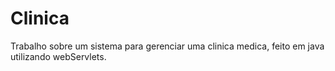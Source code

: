 # Clinica
Trabalho sobre um sistema para gerenciar uma clinica medica, feito em java utilizando webServlets.
